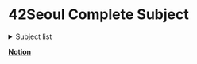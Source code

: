 # 42Seoul Complete Subject

<details>
<summary> Subject list </summary>
<p>
	- LaPiscine
	<br>- libft
	<br>- get_next_line
	<br>- born2beroot
	<br>- ft_printf
	<br>- push_swap
	<br>- so_long
	<br>- minitalk
	<br>- minishell
	<br>- Philosopher
	<br>- Cub3D
	<br>- NetPractice
	<br>- CPP Module 00-04
	<br>- Inception
</p>
</details>

[**Notion**][Notion]

[Notion]: https://sapphire-sardine-55a.notion.site/42Seoul-e97fc1974224406788ad77ca63ccfe5f?pvs=4
